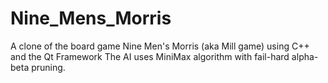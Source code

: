 # Nine_Mens_Morris
A clone of the board game Nine Men's Morris (aka Mill game) using C++ and the Qt Framework
The AI uses MiniMax algorithm with fail-hard alpha-beta pruning.
